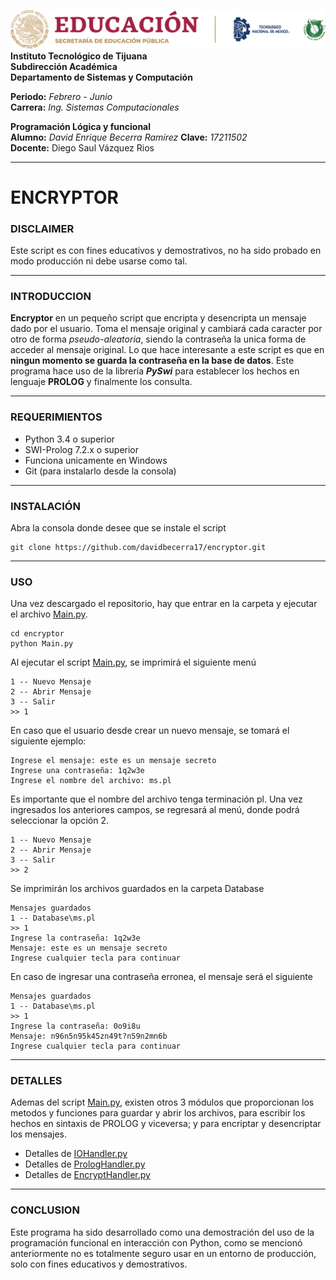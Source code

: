 ![EDUCACION](img/EDUCACION.PNG)
**Instituto Tecnológico de Tijuana**    
**Subdirección Académica**  
**Departamento de Sistemas y Computación**  

**Periodo:** *Febrero - Junio*  
**Carrera:** *Ing. Sistemas Computacionales*

**Programación Lógica y funcional**     
**Alumno:** *David Enrique Becerra Ramírez* **Clave:** *17211502*   
**Docente:** Diego Saul Vázquez Rios    

---

# ENCRYPTOR

### DISCLAIMER
Este script es con fines educativos y demostrativos, no ha sido probado en modo producción ni debe usarse como tal.

---

### INTRODUCCION    
**Encryptor** en un pequeño script que encripta y desencripta un mensaje dado por el usuario. Toma el mensaje original y cambiará cada caracter por otro de forma *pseudo-aleatoria*, siendo la contraseña la unica forma de acceder al mensaje original. Lo que hace interesante a este script es que en **ningun momento se guarda la contraseña en la base de datos**. Este programa hace uso de la librería ***PySwi*** para establecer los hechos en lenguaje **PROLOG** y finalmente los consulta.

---

### REQUERIMIENTOS
- Python 3.4 o superior
- SWI-Prolog 7.2.x o superior
- Funciona unicamente en Windows
- Git (para instalarlo desde la consola)

---

### INSTALACIÓN
Abra la consola donde desee que se instale el script
````
git clone https://github.com/davidbecerra17/encryptor.git
````

---

### USO
Una vez descargado el repositorio, hay que entrar en la carpeta y ejecutar el archivo [Main.py](Main.py).     

````
cd encryptor
python Main.py
````

Al ejecutar el script [Main.py](Main.py), se imprimirá el siguiente menú

````
1 -- Nuevo Mensaje
2 -- Abrir Mensaje
3 -- Salir
>> 1
````

En caso que el usuario desde crear un nuevo mensaje, se tomará el siguiente ejemplo:

````
Ingrese el mensaje: este es un mensaje secreto
Ingrese una contraseña: 1q2w3e
Ingrese el nombre del archivo: ms.pl
````

Es importante que el nombre del archivo tenga terminación pl. Una vez ingresados los anteriores campos, se regresará al menú, donde podrá seleccionar la opción 2.

````
1 -- Nuevo Mensaje
2 -- Abrir Mensaje
3 -- Salir
>> 2
````

Se imprimirán los archivos guardados en la carpeta Database

````
Mensajes guardados
1 -- Database\ms.pl
>> 1
Ingrese la contraseña: 1q2w3e
Mensaje: este es un mensaje secreto
Ingrese cualquier tecla para continuar
````

En caso de ingresar una contraseña erronea, el mensaje será el siguiente

````
Mensajes guardados
1 -- Database\ms.pl
>> 1
Ingrese la contraseña: 0o9i8u
Mensaje: n96n5n95k45zn49t?n59n2mn6b
Ingrese cualquier tecla para continuar
````

---

### DETALLES

Ademas del script [Main.py](Main.py), existen otros 3 módulos que proporcionan los metodos y funciones para guardar y abrir los archivos, para escribir los hechos en sintaxis de PROLOG y viceversa; y para encriptar y desencriptar los mensajes.

- Detalles de [IOHandler.py](src/IOHandler.py)    
- Detalles de [PrologHandler.py](src/PrologHandler.py)    
- Detalles de [EncryptHandler.py](src/EncryptHandler.py)  

---

### CONCLUSION

Este programa ha sido desarrollado como una demostración del uso de la programación funcional en interacción con Python, como se mencionó anteriormente no es totalmente seguro usar en un entorno de producción, solo con fines educativos y demostrativos.